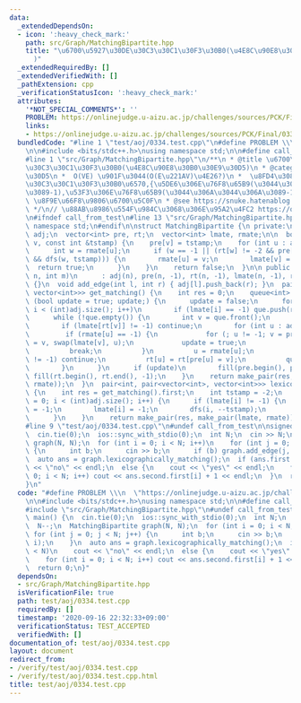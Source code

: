 ```yaml
---
data:
  _extendedDependsOn:
  - icon: ':heavy_check_mark:'
    path: src/Graph/MatchingBipartite.hpp
    title: "\u6700\u5927\u30DE\u30C3\u30C1\u30F3\u30B0(\u4E8C\u90E8\u30B0\u30E9\u30D5\
      )"
  _extendedRequiredBy: []
  _extendedVerifiedWith: []
  _pathExtension: cpp
  _verificationStatusIcon: ':heavy_check_mark:'
  attributes:
    '*NOT_SPECIAL_COMMENTS*': ''
    PROBLEM: https://onlinejudge.u-aizu.ac.jp/challenges/sources/PCK/Final/0334
    links:
    - https://onlinejudge.u-aizu.ac.jp/challenges/sources/PCK/Final/0334
  bundledCode: "#line 1 \"test/aoj/0334.test.cpp\"\n#define PROBLEM \\\n  \"https://onlinejudge.u-aizu.ac.jp/challenges/sources/PCK/Final/0334\"\
    \n\n#include <bits/stdc++.h>\nusing namespace std;\n\n#define call_from_test\n\
    #line 1 \"src/Graph/MatchingBipartite.hpp\"\n/**\n * @title \u6700\u5927\u30DE\
    \u30C3\u30C1\u30F3\u30B0(\u4E8C\u90E8\u30B0\u30E9\u30D5)\n * @category \u30B0\u30E9\
    \u30D5\n *  O(VE) \u901F\u3044(O(E\u221AV)\u4E26?)\n *  \u8FD4\u308A\u5024:{\u30DE\
    \u30C3\u30C1\u30F3\u30B0\u6570,{\u5DE6\u306E\u76F8\u65B9(\u3044\u306A\u3044\u306A\
    \u3089-1),\u53F3\u306E\u76F8\u65B9(\u3044\u306A\u3044\u306A\u3089-1)}}\n *  lexicographically_matching\
    \ \u8F9E\u66F8\u9806\u6700\u5C0F\n * @see https://snuke.hatenablog.com/entry/2019/05/07/013609\n\
    \ */\n// \u88AB\u8986\u554F\u984C\u3068\u306E\u95A2\u4FC2 https://qiita.com/drken/items/7f98315b56c95a6181a4\n\
    \n#ifndef call_from_test\n#line 13 \"src/Graph/MatchingBipartite.hpp\"\nusing\
    \ namespace std;\n#endif\n\nstruct MatchingBipartite {\n private:\n  vector<vector<int>>\
    \ adj;\n  vector<int> pre, rt;\n  vector<int> lmate, rmate;\n\n  bool dfs(int\
    \ v, const int &tstamp) {\n    pre[v] = tstamp;\n    for (int u : adj[v]) {\n\
    \      int w = rmate[u];\n      if (w == -1 || (rt[w] != -2 && pre[w] != tstamp\
    \ && dfs(w, tstamp))) {\n        rmate[u] = v;\n        lmate[v] = u;\n      \
    \  return true;\n      }\n    }\n    return false;\n  }\n\n public:\n  MatchingBipartite(int\
    \ n, int m)\n      : adj(n), pre(n, -1), rt(n, -1), lmate(n, -1), rmate(m, -1)\
    \ {}\n  void add_edge(int l, int r) { adj[l].push_back(r); }\n  pair<int, pair<vector<int>,\
    \ vector<int>>> get_matching() {\n    int res = 0;\n    queue<int> que;\n    for\
    \ (bool update = true; update;) {\n      update = false;\n      for (int i = 0;\
    \ i < (int)adj.size(); i++)\n        if (lmate[i] == -1) que.push(rt[i] = i);\n\
    \      while (!que.empty()) {\n        int v = que.front();\n        que.pop();\n\
    \        if (lmate[rt[v]] != -1) continue;\n        for (int u : adj[v]) {\n \
    \         if (rmate[u] == -1) {\n            for (; u != -1; v = pre[v]) rmate[u]\
    \ = v, swap(lmate[v], u);\n            update = true;\n            res++;\n  \
    \          break;\n          }\n          u = rmate[u];\n          if (pre[u]\
    \ != -1) continue;\n          rt[u] = rt[pre[u] = v];\n          que.push(u);\n\
    \        }\n      }\n      if (update)\n        fill(pre.begin(), pre.end(), -1),\
    \ fill(rt.begin(), rt.end(), -1);\n    }\n    return make_pair(res, make_pair(lmate,\
    \ rmate));\n  }\n  pair<int, pair<vector<int>, vector<int>>> lexicographically_matching()\
    \ {\n    int res = get_matching().first;\n    int tstamp = -2;\n    for (int i\
    \ = 0; i < (int)adj.size(); i++) {\n      if (lmate[i] != -1) {\n        rmate[lmate[i]]\
    \ = -1;\n        lmate[i] = -1;\n        dfs(i, --tstamp);\n        rt[i] = -2;\n\
    \      }\n    }\n    return make_pair(res, make_pair(lmate, rmate));\n  }\n};\n\
    #line 9 \"test/aoj/0334.test.cpp\"\n#undef call_from_test\n\nsigned main() {\n\
    \  cin.tie(0);\n  ios::sync_with_stdio(0);\n  int N;\n  cin >> N;\n  N--;\n  MatchingBipartite\
    \ graph(N, N);\n  for (int i = 0; i < N; i++)\n    for (int j = 0; j < N; j++)\
    \ {\n      int b;\n      cin >> b;\n      if (b) graph.add_edge(j, i);\n    }\n\
    \  auto ans = graph.lexicographically_matching();\n  if (ans.first < N)\n    cout\
    \ << \"no\" << endl;\n  else {\n    cout << \"yes\" << endl;\n    for (int i =\
    \ 0; i < N; i++) cout << ans.second.first[i] + 1 << endl;\n  }\n  return 0;\n\
    }\n"
  code: "#define PROBLEM \\\n  \"https://onlinejudge.u-aizu.ac.jp/challenges/sources/PCK/Final/0334\"\
    \n\n#include <bits/stdc++.h>\nusing namespace std;\n\n#define call_from_test\n\
    #include \"src/Graph/MatchingBipartite.hpp\"\n#undef call_from_test\n\nsigned\
    \ main() {\n  cin.tie(0);\n  ios::sync_with_stdio(0);\n  int N;\n  cin >> N;\n\
    \  N--;\n  MatchingBipartite graph(N, N);\n  for (int i = 0; i < N; i++)\n   \
    \ for (int j = 0; j < N; j++) {\n      int b;\n      cin >> b;\n      if (b) graph.add_edge(j,\
    \ i);\n    }\n  auto ans = graph.lexicographically_matching();\n  if (ans.first\
    \ < N)\n    cout << \"no\" << endl;\n  else {\n    cout << \"yes\" << endl;\n\
    \    for (int i = 0; i < N; i++) cout << ans.second.first[i] + 1 << endl;\n  }\n\
    \  return 0;\n}"
  dependsOn:
  - src/Graph/MatchingBipartite.hpp
  isVerificationFile: true
  path: test/aoj/0334.test.cpp
  requiredBy: []
  timestamp: '2020-09-16 22:32:33+09:00'
  verificationStatus: TEST_ACCEPTED
  verifiedWith: []
documentation_of: test/aoj/0334.test.cpp
layout: document
redirect_from:
- /verify/test/aoj/0334.test.cpp
- /verify/test/aoj/0334.test.cpp.html
title: test/aoj/0334.test.cpp
---
```

